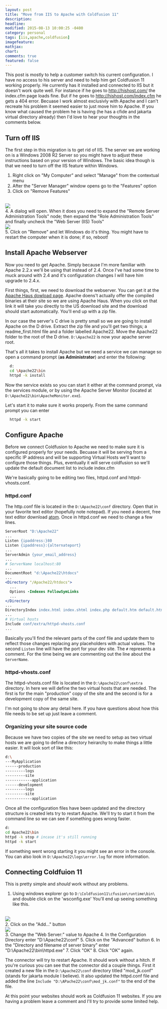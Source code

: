 ```yaml
---
layout: post
title: "Move from IIS to Apache with Coldfusion 11"
description:
headline:
modified: 2015-08-13 10:00:25 -0400
category: personal
tags: [iis,apache,coldfusion]
imagefeature:
mathjax:
chart:
comments: true
featured: false
---
```

This post is mostly to help a customer switch his current configuration.  I have no access to his server and need to help him get Coldfusion 11 working properly.  He currently has it installed and connected to IIS but it doesn't work quite well.  For instance if he goes to http://hishost.com/ the index.cfm page loads fine.  But if he goes to http://hishost.com/index.cfm he gets a 404 error.  Becuase I work almost exclusivly with Apache and I can't recreate his problem it seemed easier to just move him to Apache.  If you know what caused the problem he is having (he has a cfide and jakarta virtual directory already) then I'd love to hear your thoughts in the comments below.

## Turn off IIS
The first step in this migration is to get rid of IIS.  The server we are working on is a Windows 2008 R2 Server so you might have to adjust these instructions based on your version of Windows.  The basic idea though is that we need to turn off the IIS feature within Windows.

1. Right click on "My Computer" and select "Manage" from the contextual menu
2. After the "Server Manager" window opens go to the "Features" option
3. Click on "Remove Features"
  <br />
  <img src="/images/move-from-iis-to-apache/remove-feature.png" />
  <br />
4. A dialog will open.  When it does you need to expand the "Remote Server Administration Tools" node; then expand the "Role Administration Tools" and finally uncheck the "Web Server (IIS) Tools"
  <br />
  <img src="/images/move-from-iis-to-apache/web-server-tools.png" />
  <br />
5. Click on "Remove" and let Windows do it's thing.  You might have to restart the computer when it is done; if so, reboot!

## Install Apache Webserver
Now you need to get Apache.  Simply because I'm more familiar with Apache 2.2.x we'll be using that instead of 2.4.  Once I've had some time to muck around with 2.4 and it's configuration changes I will have him upgrade to 2.4.x.

First things, first, we need to download the webserver.  You can get it at the [Apache Haus dowload page](http://www.apachehaus.com/cgi-bin/download.plx?dli=NZEZHRWaNFzTE50KXREbMBlVOpkVFVFdiZlQD9UQxcgi). Apache doens't actually offer the compiled binaries at their site so we are using Apache Haus.  When you click on that link it will take you directly to the US download site and the download should start automatically. You'll end up with a zip file.  

In our case the server's C drive is pretty small so we are going to install Apache on the D drive.  Extract the zip file and you'll get two things; a readme_first.html file and a folder labelled Apache22.  Move the Apache22 folder to the root of the D drive.  `D:\Apache22` is now your apache server root.

That's all it takes to install Apache but we need a service we can manage so open a command prompt (**as Administrator**) and enter the following:

```sh
  d:
  cd \Apache22\bin
  httpd -k install
```

Now the service exists so you can start it either at the command prompt, via the services module, or by using the Apache Server Monitor (located at `D:\Apache22\bin\ApacheMonitor.exe`).

Let's start it to make sure it works properly.  From the same command prompt you can enter

```sh
  httpd -k start
```

## Configure Apache
Before we connect Coldfusion to Apache we need to make sure it is configured properly for your needs.  Becuase it will be serving from a specific IP address and will be supporting Virtual Hosts we'll want to configure those things.  Plus, eventually it will serve coldfusion so we'll update the default document list to include index.cfm

We're basically going to be editing two files, httpd.conf and httpd-vhosts.conf.

### httpd.conf

The http.conf file is located in the `D:\Apache22\conf` directory.  Open that in your favorite text editor (hopefully note notepad).  If you need a decent, free text editor download [atom](http://atom.io).  Once in httpd.conf we need to change a few lines.

```apache
ServerRoot "D:\Apache22"
...
Listen {ipaddress:}80
Listen {ipaddress}:{alternateport}
...
ServerAdmin {your_email_address}
...
# ServerName localhost:80
...
DocumentRoot "d:\Apache22\htdocs"
...
<Directory "/Apache22/htdocs">
  ...
  Options -Indexes FollowSymLinks
  ...
</Directory
...
DirectoryIndex index.html index.shtml index.php default.htm default.html index.php index.cfm
...
# Virtual hosts
Include conf/extra/httpd-vhosts.conf
...
```

Basically you'll find the relevant parts of the conf file and update them to reflect those changes replacing any placeholders with actual values.  The second `Listen` line will have the port for your dev site.  The `#` represents a comment.  For the time being we are commenting out the line about the `ServerName`.

### httpd-vhosts.conf
The httpd-vhosts.conf file is located in the `D:\Apache22\conf\extra` directory.  In here we will define the two virtual hosts that are needed.  The first is for the main "production" copy of the site and the second is for a development copy of the same site.

I'm not going to show any detail here.  If you have questions about how this file needs to be set up just leave a comment.

### Organizing your site source code
Because we have two copies of the site we need to setup as two virtual hosts we are going to define a directory heirarchy to make things a little easier. It will look sort of like this:

```sh
d:\
---MyApplication
------production
---------logs
---------site
------------application
------development
---------logs
---------site
------------application
```

Once all the configuration files have been updated and the directory structure is created lets try to restart Apache.  We'll try to start it from the command line so we can see if something goes wrong faster.

```sh
d:
cd Apache22\bin
httpd -k stop # incase it's still running
httpd -k start
```
If something went wrong starting it you might see an error in the console. You can also look in `D:\Apache22\logs\error.log` for more information.


## Connecting Coldfuion 11
This is pretty simple and *should* work without any problems.  

1. Using windows explorer go to `D:\Coldfusion11\cfusion\runtime\bin\` and double click on the 'wsconfig.exe' You'll end up seeing something like this.
  <br />
  <img src="/images/move-from-iis-to-apache/wsconfig.png" style="float: left" />
  <br style="clear: both;">
2. Click on the "Add..." button
  <br />
  <img src="/images/move-from-iis-to-apache/add-webserver.png"/>
  <br />
3. Change the "Web Server:" value to Apache
4. In the Configuration Directory enter "D:\Apache22\conf"
5. Click on the "Advanced" button
6. In the "Directory and filename of server binary" enter "D:\Apache22\bin\httpd.exe"
7. Click "OK"
8. Click "OK" again.

The connector will try to restart Apache.  It should work without a hitch.  If you're curious you can see that the connector did a couple things.  First it created a new file in the `D:\Apache22\conf` directory titled "mod_jk.conf"  (stands for jakarta module I believe).  It also updated the httpd.conf file and added the line `Include "D:\APache22\conf\mod_jk.conf"` to the end of the file.

At this point your websites should work as Coldfusion 11 websites.  If you are having a problem leave a comment and I'll try to provide some limited help.
